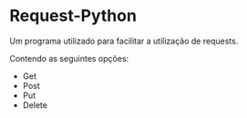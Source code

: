 # Request-Python
Um programa utilizado para facilitar a utilização de requests.

Contendo as seguintes opções:

- Get
- Post
- Put
- Delete
